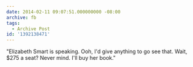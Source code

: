 ```yaml
---
date: 2014-02-11 09:07:51.000000000 -08:00
archive: fb
tags: 
  - Archive Post
id: '1392138471'
---
```


"Elizabeth Smart is speaking. Ooh, I'd give anything to go see that. Wait, $275 a seat?  Never mind. I'll buy her book."
